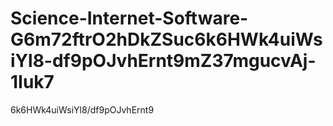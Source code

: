 # Science-Internet-Software-G6m72ftrO2hDkZSuc6k6HWk4uiWsiYl8-df9pOJvhErnt9mZ37mgucvAj-1Iuk7
6k6HWk4uiWsiYl8/df9pOJvhErnt9
